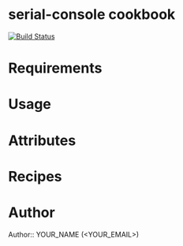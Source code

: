 # serial-console cookbook
[![Build Status](https://secure.travis-ci.org/dbryant4/chef-serial-console.png)](http://travis-ci.org/dbryant4/chef-serial-console])

# Requirements

# Usage

# Attributes

# Recipes

# Author

Author:: YOUR_NAME (<YOUR_EMAIL>)

